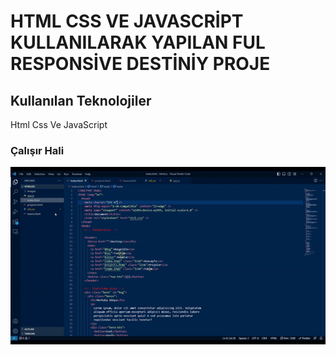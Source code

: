 <h1>HTML CSS VE JAVASCRİPT KULLANILARAK YAPILAN FUL RESPONSİVE DESTİNİY PROJE</h1>

<h2>Kullanılan Teknolojiler</h2>

<p>Html Css Ve JavaScript</p>

<h3>Çalışır Hali</h3>

![](destiniy.gif)
